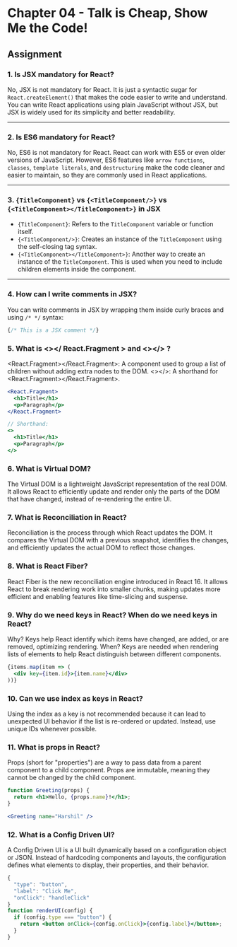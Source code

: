 # Chapter 04 - Talk is Cheap, Show Me the Code!

## Assignment


### 1. Is JSX mandatory for React?
No, JSX is not mandatory for React. It is just a syntactic sugar for `React.createElement()` that makes the code easier to write and understand. You can write React applications using plain JavaScript without JSX, but JSX is widely used for its simplicity and better readability.

---

### 2. Is ES6 mandatory for React?
No, ES6 is not mandatory for React. React can work with ES5 or even older versions of JavaScript. However, ES6 features like `arrow functions`, `classes`, `template literals`, and `destructuring` make the code cleaner and easier to maintain, so they are commonly used in React applications.

---

### 3. `{TitleComponent}` vs `{<TitleComponent/>}` vs `{<TitleComponent></TitleComponent>}` in JSX
- `{TitleComponent}`: Refers to the `TitleComponent` variable or function itself.  
- `{<TitleComponent/>}`: Creates an instance of the `TitleComponent` using the self-closing tag syntax.  
- `{<TitleComponent></TitleComponent>}`: Another way to create an instance of the `TitleComponent`. This is used when you need to include children elements inside the component.  

---

### 4. How can I write comments in JSX?
You can write comments in JSX by wrapping them inside curly braces and using `/* */` syntax:
```jsx
{/* This is a JSX comment */}
```
### 5. What is <></ React.Fragment > and <></> ?
<React.Fragment></React.Fragment>: A component used to group a list of children without adding extra nodes to the DOM.
<></>: A shorthand for <React.Fragment></React.Fragment>.

```jsx
<React.Fragment>
  <h1>Title</h1>
  <p>Paragraph</p>
</React.Fragment>

// Shorthand:
<>
  <h1>Title</h1>
  <p>Paragraph</p>
</>
```
### 6. What is Virtual DOM?
The Virtual DOM is a lightweight JavaScript representation of the real DOM. It allows React to efficiently update and render only the parts of the DOM that have changed, instead of re-rendering the entire UI.

### 7. What is Reconciliation in React?
Reconciliation is the process through which React updates the DOM. It compares the Virtual DOM with a previous snapshot, identifies the changes, and efficiently updates the actual DOM to reflect those changes.

### 8. What is React Fiber?
React Fiber is the new reconciliation engine introduced in React 16. It allows React to break rendering work into smaller chunks, making updates more efficient and enabling features like time-slicing and suspense.

### 9. Why do we need keys in React? When do we need keys in React?
Why? Keys help React identify which items have changed, are added, or are removed, optimizing rendering.
When? Keys are needed when rendering lists of elements to help React distinguish between different components.

```jsx
{items.map(item => (
  <div key={item.id}>{item.name}</div>
))}
```
### 10. Can we use index as keys in React?
Using the index as a key is not recommended because it can lead to unexpected UI behavior if the list is re-ordered or updated. Instead, use unique IDs whenever possible.

### 11. What is props in React?
Props (short for "properties") are a way to pass data from a parent component to a child component. Props are immutable, meaning they cannot be changed by the child component.
```jsx
function Greeting(props) {
  return <h1>Hello, {props.name}!</h1>;
}

<Greeting name="Harshil" />
```
### 12. What is a Config Driven UI?
A Config Driven UI is a UI built dynamically based on a configuration object or JSON. Instead of hardcoding components and layouts, the configuration defines what elements to display, their properties, and their behavior.

```jsx
{
  "type": "button",
  "label": "Click Me",
  "onClick": "handleClick"
}
function renderUI(config) {
  if (config.type === "button") {
    return <button onClick={config.onClick}>{config.label}</button>;
  }
}
```